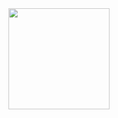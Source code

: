 <a href="https://github.com/anuraghazra/convoychat">
  <img height=200 align="center" src="https://github-readme-stats.vercel.app/api/top-langs?username=purple-prince&layout=compact&langs_count=6&theme=shadow_green&hide_progress=true" />
</a>
